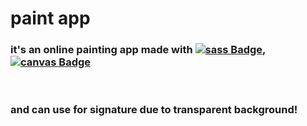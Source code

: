 # paint app
### it's an online painting app made with [![sass Badge](https://img.shields.io/badge/-sass-CC6699?style=plastic&labelColor=black&logo=sass&logoColor=CC6699)](https://sass-lang.com/), [![canvas Badge](https://img.shields.io/badge/-canvas-302683?style=plastic&labelColor=black&logo=canvas&logoColor=302683)](https://developer.mozilla.org/en-US/docs/Web/API/Canvas_API)

&nbsp;
### and can use for signature due to transparent background!


